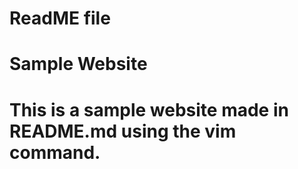 # ReadME file
# Sample Website 

# This  is a sample website made in README.md using the vim command.
